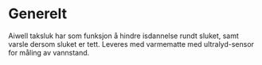 # Generelt

Aiwell taksluk har som funksjon å hindre isdannelse rundt sluket, samt varsle dersom sluket er tett. Leveres med varmematte med ultralyd-sensor for måling av vannstand. 